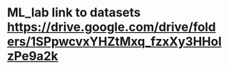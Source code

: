 # ML_lab link to datasets  https://drive.google.com/drive/folders/1SPpwcvxYHZtMxq_fzxXy3HHoIzPe9a2k
